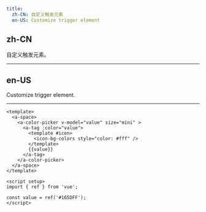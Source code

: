 ```yaml
title:
  zh-CN: 自定义触发元素
  en-US: Customize trigger element
```

## zh-CN

自定义触发元素。

---

## en-US

Customize trigger element.

---

```vue
<template>
  <a-space>
    <a-color-picker v-model="value" size="mini" >
      <a-tag :color="value">
        <template #icon>
          <icon-bg-colors style="color: #fff" />
        </template>
        {{value}}
      </a-tag>
    </a-color-picker>
  </a-space>
</template>

<script setup>
import { ref } from 'vue';

const value = ref('#165DFF');
</script>
```
